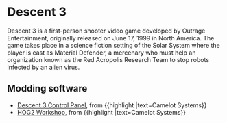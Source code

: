 # Descent 3

Descent 3 is a first-person shooter video game developed by Outrage Entertainment, originally released on June 17, 1999 in North America. The game takes place in a science fiction setting of the Solar System where the player is cast as Material Defender, a mercenary who must help an organization known as the Red Acropolis Research Team to stop robots infected by an alien virus.

## Modding software

* [Descent 3 Control Panel](descent3/d3cp.html), from {{highlight |text=Camelot Systems}}
* [HOG2 Workshop](descent3/hog2ws.html), from {{highlight |text=Camelot Systems}}

